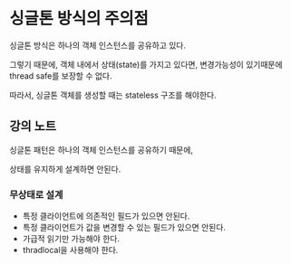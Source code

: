 # 싱글톤 방식의 주의점

싱글톤 방식은 하나의 객체 인스턴스를 공유하고 있다.

그렇기 때문에, 객체 내에서 상태(state)를 가지고 있다면, 변경가능성이 있기때문에 thread safe를 보장할 수 없다.

따라서, 싱글톤 객체를 생성할 때는 stateless 구조를 해야한다.





## 강의 노트

싱글톤 패턴은 하나의 객체 인스턴스를 공유하기 때문에,

상태를 유지하게 설계하면 안된다.



### 무상태로 설계

- 특정 클라이언트에 의존적인 필드가 있으면 안된다.
- 특정 클라이언트가 값을 변경할 수 있는 필드가 있으면 안된다.
- 가급적 읽기만 가능해야 한다.
- thradlocal을 사용해야 한다.